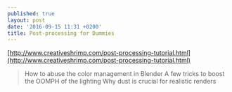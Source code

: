 ```yaml
---
published: true
layout: post
date: '2016-09-15 11:31 +0200'
title: Post-processing for Dummies
---
```

[http://www.creativeshrimp.com/post-processing-tutorial.html](http://www.creativeshrimp.com/post-processing-tutorial.html)

> How to abuse the color management in Blender
> A few tricks to boost the OOMPH of the lighting
> Why dust is crucial for realistic renders
